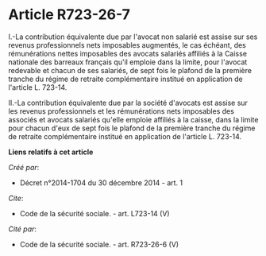 # Article R723-26-7

I.-La contribution équivalente due par l'avocat non salarié est assise sur ses revenus professionnels nets imposables
augmentés, le cas échéant, des rémunérations nettes imposables des avocats salariés affiliés à la Caisse nationale des
barreaux français qu'il emploie dans la limite, pour l'avocat redevable et chacun de ses salariés, de sept fois le plafond de
la première tranche du régime de retraite complémentaire institué en application de l'article L. 723-14.

II.-La contribution équivalente due par la société d'avocats est assise sur les revenus professionnels et les rémunérations
nets imposables des associés et avocats salariés qu'elle emploie affiliés à la caisse, dans la limite pour chacun d'eux de
sept fois le plafond de la première tranche du régime de retraite complémentaire institué en application de l'article L.
723-14.

**Liens relatifs à cet article**

_Créé par_:

  - Décret n°2014-1704 du 30 décembre 2014 - art. 1

_Cite_:

  - Code de la sécurité sociale. - art. L723-14 (V)

_Cité par_:

  - Code de la sécurité sociale. - art. R723-26-6 (V)
